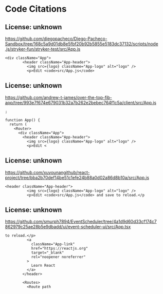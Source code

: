 # Code Citations

## License: unknown
https://github.com/diegopacheco/Diego-Pacheco-Sandbox/tree/168c5a9d01db8e5fbf20b92b5855e5183dc37132/scripts/node.js/stryker-fun/stryker-test/src/App.js

```
<div className="App">
        <header className="App-header">
          <img src={logo} className="App-logo" alt="logo" />
          <p>Edit <code>src/App.js</code>
```


## License: unknown
https://github.com/andrew-t-james/over-the-top-fib-app/tree/993e7f674e679031b32a7b262e2bebec764f1c5a/client/src/App.js

```
;

function App() {
  return (
    <Router>
      <div className="App">
        <header className="App-header">
          <img src={logo} className="App-logo" alt="logo" />
          <p>Edit <
```


## License: unknown
https://github.com/xuyounangithub/react-project/tree/bba2b70def14be51c1efe24b88a0d02a86d8b10a/src/App.js

```
<header className="App-header">
          <img src={logo} className="App-logo" alt="logo" />
          <p>Edit <code>src/App.js</code> and save to reload.</p
```


## License: unknown
https://github.com/smurph7894/EventScheduler/tree/4a1d9d60d33cf174c7862979c25ae28b5e9dbadd/ui/event-scheduler-ui/src/App.tsx

```
to reload.</p>
          <a
            className="App-link"
            href="https://reactjs.org"
            target="_blank"
            rel="noopener noreferrer"
          >
            Learn React
          </a>
        </header>
        
        <Routes>
          <Route path
```

